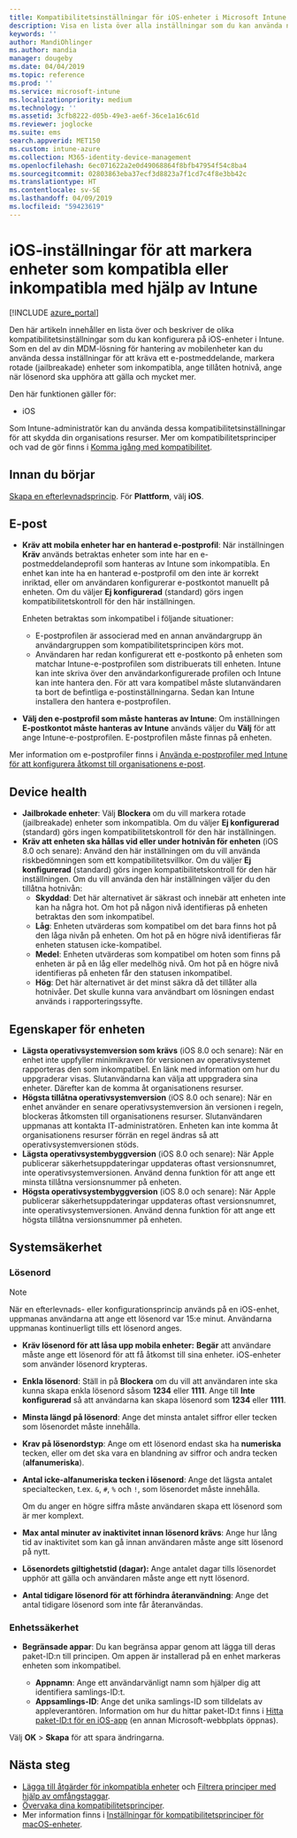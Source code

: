 ```yaml
---
title: Kompatibilitetsinställningar för iOS-enheter i Microsoft Intune – Azure | Microsoft Docs
description: Visa en lista över alla inställningar som du kan använda när du ställer in kompatibilitet för iOS-enheter i Microsoft Intune. Kräv ett e-postmeddelande, kontrollera jailbrokade eller rotade enheter, ange den lägsta och högsta tillåtna operativsystemversionen, ange begränsningar för lösenord, inklusive lösenordslängd och enhetsinaktivitet, begränsa appar och mycket mer.
keywords: ''
author: MandiOhlinger
ms.author: mandia
manager: dougeby
ms.date: 04/04/2019
ms.topic: reference
ms.prod: ''
ms.service: microsoft-intune
ms.localizationpriority: medium
ms.technology: ''
ms.assetid: 3cfb8222-d05b-49e3-ae6f-36ce1a16c61d
ms.reviewer: joglocke
ms.suite: ems
search.appverid: MET150
ms.custom: intune-azure
ms.collection: M365-identity-device-management
ms.openlocfilehash: 6ec071622a2e0d49068864f8bfb47954f54c8ba4
ms.sourcegitcommit: 02803863eba37ecf3d8823a7f1cd7c4f8e3bb42c
ms.translationtype: HT
ms.contentlocale: sv-SE
ms.lasthandoff: 04/09/2019
ms.locfileid: "59423619"
---
```

# <a name="ios-settings-to-mark-devices-as-compliant-or-not-compliant-using-intune"></a>iOS-inställningar för att markera enheter som kompatibla eller inkompatibla med hjälp av Intune

[!INCLUDE [azure_portal](./includes/azure_portal.md)]

Den här artikeln innehåller en lista över och beskriver de olika kompatibilitetsinställningar som du kan konfigurera på iOS-enheter i Intune. Som en del av din MDM-lösning för hantering av mobilenheter kan du använda dessa inställningar för att kräva ett e-postmeddelande, markera rotade (jailbreakade) enheter som inkompatibla, ange tillåten hotnivå, ange när lösenord ska upphöra att gälla och mycket mer.

Den här funktionen gäller för:

- iOS

Som Intune-administratör kan du använda dessa kompatibilitetsinställningar för att skydda din organisations resurser. Mer om kompatibilitetsprinciper och vad de gör finns i [Komma igång med kompatibilitet](device-compliance-get-started.md).

## <a name="before-you-begin"></a>Innan du börjar

[Skapa en efterlevnadsprincip](create-compliance-policy.md#create-the-policy). För **Plattform**, välj **iOS**.

## <a name="email"></a>E-post

- **Kräv att mobila enheter har en hanterad e-postprofil**: När inställningen **Kräv** används betraktas enheter som inte har en e-postmeddelandeprofil som hanteras av Intune som inkompatibla. En enhet kan inte ha en hanterad e-postprofil om den inte är korrekt inriktad, eller om användaren konfigurerar e-postkontot manuellt på enheten. Om du väljer **Ej konfigurerad** (standard) görs ingen kompatibilitetskontroll för den här inställningen.

  Enheten betraktas som inkompatibel i följande situationer:

  - E-postprofilen är associerad med en annan användargrupp än användargruppen som kompatibilitetsprincipen körs mot.
  - Användaren har redan konfigurerat ett e-postkonto på enheten som matchar Intune-e-postprofilen som distribuerats till enheten. Intune kan inte skriva över den användarkonfigurerade profilen och Intune kan inte hantera den. För att vara kompatibel måste slutanvändaren ta bort de befintliga e-postinställningarna. Sedan kan Intune installera den hantera e-postprofilen.

- **Välj den e-postprofil som måste hanteras av Intune**: Om inställningen **E-postkontot måste hanteras av Intune** används väljer du **Välj** för att ange Intune-e-postprofilen. E-postprofilen måste finnas på enheten.

Mer information om e-postprofiler finns i [Använda e-postprofiler med Intune för att konfigurera åtkomst till organisationens e-post](email-settings-configure.md).

## <a name="device-health"></a>Device health

- **Jailbrokade enheter**: Välj **Blockera** om du vill markera rotade (jailbreakade) enheter som inkompatibla. Om du väljer **Ej konfigurerad** (standard) görs ingen kompatibilitetskontroll för den här inställningen.
- **Kräv att enheten ska hållas vid eller under hotnivån för enheten** (iOS 8.0 och senare): Använd den här inställningen om du vill använda riskbedömningen som ett kompatibilitetsvillkor. Om du väljer **Ej konfigurerad** (standard) görs ingen kompatibilitetskontroll för den här inställningen. Om du vill använda den här inställningen väljer du den tillåtna hotnivån:
  - **Skyddad**: Det här alternativet är säkrast och innebär att enheten inte kan ha några hot. Om hot på någon nivå identifieras på enheten betraktas den som inkompatibel.
  - **Låg**: Enheten utvärderas som kompatibel om det bara finns hot på den låga nivån på enheten. Om hot på en högre nivå identifieras får enheten statusen icke-kompatibel.
  - **Medel**: Enheten utvärderas som kompatibel om hoten som finns på enheten är på en låg eller medelhög nivå. Om hot på en högre nivå identifieras på enheten får den statusen inkompatibel.
  - **Hög**: Det här alternativet är det minst säkra då det tillåter alla hotnivåer. Det skulle kunna vara användbart om lösningen endast används i rapporteringssyfte.

## <a name="device-properties"></a>Egenskaper för enheten

- **Lägsta operativsystemversion som krävs** (iOS 8.0 och senare): När en enhet inte uppfyller minimikraven för versionen av operativsystemet rapporteras den som inkompatibel. En länk med information om hur du uppgraderar visas. Slutanvändarna kan välja att uppgradera sina enheter. Därefter kan de komma åt organisationens resurser.
- **Högsta tillåtna operativsystemversion** (iOS 8.0 och senare): När en enhet använder en senare operativsystemversion än versionen i regeln, blockeras åtkomsten till organisationens resurser. Slutanvändaren uppmanas att kontakta IT-administratören. Enheten kan inte komma åt organisationens resurser förrän en regel ändras så att operativsystemversionen stöds.
- **Lägsta operativsystembyggversion** (iOS 8.0 och senare): När Apple publicerar säkerhetsuppdateringar uppdateras oftast versionsnumret, inte operativsystemversionen. Använd denna funktion för att ange ett minsta tillåtna versionsnummer på enheten.
- **Högsta operativsystembyggversion** (iOS 8.0 och senare): När Apple publicerar säkerhetsuppdateringar uppdateras oftast versionsnumret, inte operativsystemversionen. Använd denna funktion för att ange ett högsta tillåtna versionsnummer på enheten.

## <a name="system-security"></a>Systemsäkerhet

### <a name="password"></a>Lösenord

> [!NOTE]
> När en efterlevnads- eller konfigurationsprincip används på en iOS-enhet, uppmanas användarna att ange ett lösenord var 15:e minut. Användarna uppmanas kontinuerligt tills ett lösenord anges.

- **Kräv lösenord för att låsa upp mobila enheter:** **Begär** att användare måste ange ett lösenord för att få åtkomst till sina enheter. iOS-enheter som använder lösenord krypteras.
- **Enkla lösenord**: Ställ in på **Blockera** om du vill att användaren inte ska kunna skapa enkla lösenord såsom **1234** eller **1111**. Ange till **Inte konfigurerad** så att användarna kan skapa lösenord som **1234** eller **1111**.
- **Minsta längd på lösenord**: Ange det minsta antalet siffror eller tecken som lösenordet måste innehålla.
- **Krav på lösenordstyp**: Ange om ett lösenord endast ska ha **numeriska** tecken, eller om det ska vara en blandning av siffror och andra tecken (**alfanumeriska**).
- **Antal icke-alfanumeriska tecken i lösenord**: Ange det lägsta antalet specialtecken, t.ex. `&`, `#`, `%` och `!`, som lösenordet måste innehålla.

    Om du anger en högre siffra måste användaren skapa ett lösenord som är mer komplext.

- **Max antal minuter av inaktivitet innan lösenord krävs**: Ange hur lång tid av inaktivitet som kan gå innan användaren måste ange sitt lösenord på nytt.
- **Lösenordets giltighetstid (dagar):** Ange antalet dagar tills lösenordet upphör att gälla och användaren måste ange ett nytt lösenord.
- **Antal tidigare lösenord för att förhindra återanvändning**: Ange det antal tidigare lösenord som inte får återanvändas.

### <a name="device-security"></a>Enhetssäkerhet

- **Begränsade appar**: Du kan begränsa appar genom att lägga till deras paket-ID:n till principen. Om appen är installerad på en enhet markeras enheten som inkompatibel.

  - **Appnamn**: Ange ett användarvänligt namn som hjälper dig att identifiera samlings-ID:t.
  - **Appsamlings-ID**: Ange det unika samlings-ID som tilldelats av appleverantören. Information om hur du hittar paket-ID:t finns i [Hitta paket-ID:t för en iOS-app](https://support.microsoft.com/help/4294074/how-to-find-the-bundle-id-for-an-ios-app) (en annan Microsoft-webbplats öppnas).  

Välj **OK** > **Skapa** för att spara ändringarna.

## <a name="next-steps"></a>Nästa steg

- [Lägga till åtgärder för inkompatibla enheter](actions-for-noncompliance.md) och [Filtrera principer med hjälp av omfångstaggar](scope-tags.md).
- [Övervaka dina kompatibilitetsprinciper](compliance-policy-monitor.md).
- Mer information finns i [Inställningar för kompatibilitetsprinciper för macOS-enheter](compliance-policy-create-mac-os.md).
